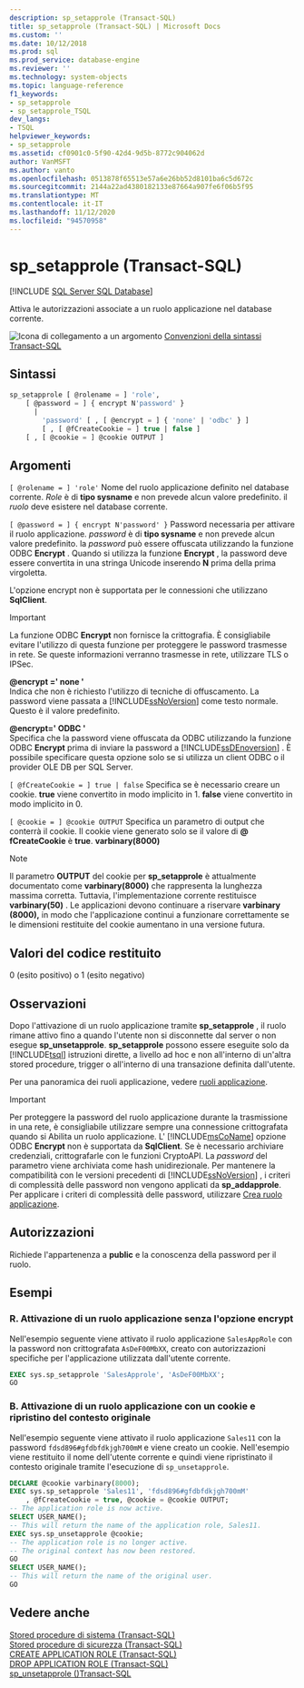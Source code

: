 ```yaml
---
description: sp_setapprole (Transact-SQL)
title: sp_setapprole (Transact-SQL) | Microsoft Docs
ms.custom: ''
ms.date: 10/12/2018
ms.prod: sql
ms.prod_service: database-engine
ms.reviewer: ''
ms.technology: system-objects
ms.topic: language-reference
f1_keywords:
- sp_setapprole
- sp_setapprole_TSQL
dev_langs:
- TSQL
helpviewer_keywords:
- sp_setapprole
ms.assetid: cf0901c0-5f90-42d4-9d5b-8772c904062d
author: VanMSFT
ms.author: vanto
ms.openlocfilehash: 0513878f65513e57a6e26bb52d8101ba6c5d672c
ms.sourcegitcommit: 2144a22ad4380182133e87664a907fe6f06b5f95
ms.translationtype: MT
ms.contentlocale: it-IT
ms.lasthandoff: 11/12/2020
ms.locfileid: "94570958"
---
```

# <a name="sp_setapprole-transact-sql"></a>sp_setapprole (Transact-SQL)

[!INCLUDE [SQL Server SQL Database](../../includes/applies-to-version/sql-asdb.md)]

  Attiva le autorizzazioni associate a un ruolo applicazione nel database corrente.  
  
 ![Icona di collegamento a un argomento](../../database-engine/configure-windows/media/topic-link.gif "Icona di collegamento a un argomento") [Convenzioni della sintassi Transact-SQL](../../t-sql/language-elements/transact-sql-syntax-conventions-transact-sql.md)  
  
## <a name="syntax"></a>Sintassi  

```sql
sp_setapprole [ @rolename = ] 'role',  
    [ @password = ] { encrypt N'password' }
      |  
        'password' [ , [ @encrypt = ] { 'none' | 'odbc' } ]  
        [ , [ @fCreateCookie = ] true | false ]  
    [ , [ @cookie = ] @cookie OUTPUT ]  
```

## <a name="arguments"></a>Argomenti

`[ @rolename = ] 'role'` Nome del ruolo applicazione definito nel database corrente. *Role* è di **tipo sysname** e non prevede alcun valore predefinito. il *ruolo* deve esistere nel database corrente.  
  
`[ @password = ] { encrypt N'password' }` Password necessaria per attivare il ruolo applicazione. *password* è di **tipo sysname** e non prevede alcun valore predefinito. la *password* può essere offuscata utilizzando la funzione ODBC **Encrypt** . Quando si utilizza la funzione **Encrypt** , la password deve essere convertita in una stringa Unicode inserendo **N** prima della prima virgoletta.  
  
 L'opzione encrypt non è supportata per le connessioni che utilizzano **SqlClient**.  
  
> [!IMPORTANT]  
> La funzione ODBC **Encrypt** non fornisce la crittografia. È consigliabile evitare l'utilizzo di questa funzione per proteggere le password trasmesse in rete. Se queste informazioni verranno trasmesse in rete, utilizzare TLS o IPSec.
  
 **@encrypt =' none '**  
 Indica che non è richiesto l'utilizzo di tecniche di offuscamento. La password viene passata a [!INCLUDE[ssNoVersion](../../includes/ssnoversion-md.md)] come testo normale. Questo è il valore predefinito.  
  
 **@encrypt=' ODBC '**  
 Specifica che la password viene offuscata da ODBC utilizzando la funzione ODBC **Encrypt** prima di inviare la password a [!INCLUDE[ssDEnoversion](../../includes/ssdenoversion-md.md)] . È possibile specificare questa opzione solo se si utilizza un client ODBC o il provider OLE DB per SQL Server.  
  
`[ @fCreateCookie = ] true | false` Specifica se è necessario creare un cookie. **true** viene convertito in modo implicito in 1. **false** viene convertito in modo implicito in 0.  
  
`[ @cookie = ] @cookie OUTPUT` Specifica un parametro di output che conterrà il cookie. Il cookie viene generato solo se il valore di **\@ fCreateCookie** è **true**. **varbinary(8000)**  
  
> [!NOTE]  
> Il parametro **OUTPUT** del cookie per **sp_setapprole** è attualmente documentato come **varbinary(8000)** che rappresenta la lunghezza massima corretta. Tuttavia, l'implementazione corrente restituisce **varbinary(50)** . Le applicazioni devono continuare a riservare **varbinary (8000),** in modo che l'applicazione continui a funzionare correttamente se le dimensioni restituite del cookie aumentano in una versione futura.
  
## <a name="return-code-values"></a>Valori del codice restituito

 0 (esito positivo) o 1 (esito negativo)  
  
## <a name="remarks"></a>Osservazioni

 Dopo l'attivazione di un ruolo applicazione tramite **sp_setapprole** , il ruolo rimane attivo fino a quando l'utente non si disconnette dal server o non esegue **sp_unsetapprole**. **sp_setapprole** possono essere eseguite solo da [!INCLUDE[tsql](../../includes/tsql-md.md)] istruzioni dirette, a livello ad hoc e non all'interno di un'altra stored procedure, trigger o all'interno di una transazione definita dall'utente.  
  
 Per una panoramica dei ruoli applicazione, vedere [ruoli applicazione](../../relational-databases/security/authentication-access/application-roles.md).  
  
> [!IMPORTANT]  
> Per proteggere la password del ruolo applicazione durante la trasmissione in una rete, è consigliabile utilizzare sempre una connessione crittografata quando si Abilita un ruolo applicazione.
> L' [!INCLUDE[msCoName](../../includes/msconame-md.md)] opzione ODBC **Encrypt** non è supportata da **SqlClient**. Se è necessario archiviare credenziali, crittografarle con le funzioni CryptoAPI. La *password* del parametro viene archiviata come hash unidirezionale. Per mantenere la compatibilità con le versioni precedenti di [!INCLUDE[ssNoVersion](../../includes/ssnoversion-md.md)] , i criteri di complessità delle password non vengono applicati da **sp_addapprole**. Per applicare i criteri di complessità delle password, utilizzare [Crea ruolo applicazione](../../t-sql/statements/create-application-role-transact-sql.md).  
  
## <a name="permissions"></a>Autorizzazioni

Richiede l'appartenenza a **public** e la conoscenza della password per il ruolo.  
  
## <a name="examples"></a>Esempi  
  
### <a name="a-activating-an-application-role-without-the-encrypt-option"></a>R. Attivazione di un ruolo applicazione senza l'opzione encrypt

 Nell'esempio seguente viene attivato il ruolo applicazione `SalesAppRole` con la password non crittografata `AsDeF00MbXX`, creato con autorizzazioni specifiche per l'applicazione utilizzata dall'utente corrente.

```sql
EXEC sys.sp_setapprole 'SalesApprole', 'AsDeF00MbXX';  
GO
```

### <a name="b-activating-an-application-role-with-a-cookie-and-then-reverting-to-the-original-context"></a>B. Attivazione di un ruolo applicazione con un cookie e ripristino del contesto originale

 Nell'esempio seguente viene attivato il ruolo applicazione `Sales11` con la password `fdsd896#gfdbfdkjgh700mM` e viene creato un cookie. Nell'esempio viene restituito il nome dell'utente corrente e quindi viene ripristinato il contesto originale tramite l'esecuzione di `sp_unsetapprole`.  

```sql
DECLARE @cookie varbinary(8000);  
EXEC sys.sp_setapprole 'Sales11', 'fdsd896#gfdbfdkjgh700mM'  
    , @fCreateCookie = true, @cookie = @cookie OUTPUT;  
-- The application role is now active.  
SELECT USER_NAME();  
-- This will return the name of the application role, Sales11.  
EXEC sys.sp_unsetapprole @cookie;  
-- The application role is no longer active.  
-- The original context has now been restored.  
GO  
SELECT USER_NAME();  
-- This will return the name of the original user.
GO
```

## <a name="see-also"></a>Vedere anche

 [Stored procedure di sistema &#40;Transact-SQL&#41;](../../relational-databases/system-stored-procedures/system-stored-procedures-transact-sql.md)   
 [Stored procedure di sicurezza &#40;Transact-SQL&#41;](../../relational-databases/system-stored-procedures/security-stored-procedures-transact-sql.md)   
 [CREATE APPLICATION ROLE &#40;Transact-SQL&#41;](../../t-sql/statements/create-application-role-transact-sql.md)   
 [DROP APPLICATION ROLE &#40;Transact-SQL&#41;](../../t-sql/statements/drop-application-role-transact-sql.md)   
 [sp_unsetapprole &#40;&#41;Transact-SQL ](../../relational-databases/system-stored-procedures/sp-unsetapprole-transact-sql.md)
